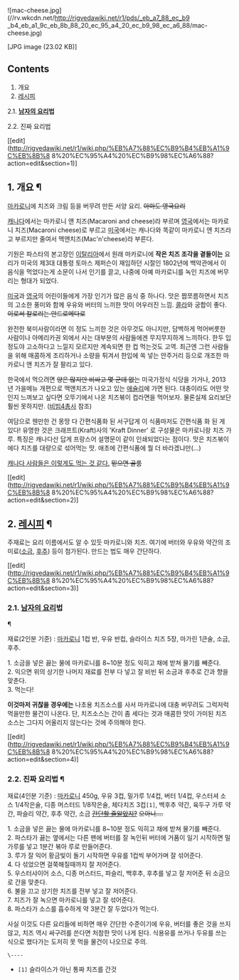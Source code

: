 ![mac-cheese.jpg](//rv.wkcdn.net/http://rigvedawiki.net/r1/pds/_eb_a7_88_ec_b9
_b4_eb_a1_9c_eb_8b_88_20_ec_95_a4_20_ec_b9_98_ec_a6_88/mac-cheese.jpg)

[JPG image (23.02 KB)]

## Contents

    

1. 개요 
2. [레시피](%EB%A0%88%EC%8B%9C%ED%94%BC.md)
    

2.1. **[남자의 요리](%EB%82%A8%EC%9E%90%EC%9D%98%20%EC%9A%94%EB%A6%AC.md)법**

2.2. 진짜 요리법

[[edit](http://rigvedawiki.net/r1/wiki.php/%EB%A7%88%EC%B9%B4%EB%A1%9C%EB%8B%8
8%20%EC%95%A4%20%EC%B9%98%EC%A6%88?action=edit&section=1)]

## 1. 개요 ¶

[마카로니](%EB%A7%88%EC%B9%B4%EB%A1%9C%EB%8B%88.md)에 치즈와 크림 등을 버무려 만든 서양 요리.
<del>아마도 영국요리</del>

  

[캐나다](%EC%BA%90%EB%82%98%EB%8B%A4.md)에서는 마카로니 앤 치즈(Macaroni and cheese)라
부르며 [영국](%EC%98%81%EA%B5%AD.md)에서는 마카로니 치즈(Macaroni cheese)로 부르고
[미국](%EB%AF%B8%EA%B5%AD.md)에서는 캐나다와 똑같이 마카로니 앤 치즈라고 부르지만 줄여서
맥앤치즈(Mac'n'cheese)라 부른다.

  

기원은 파스타의 본고장인 [이탈리아](%EC%9D%B4%ED%83%88%EB%A6%AC%EC%95%84.md)에서 원래 마카로니에
**작은 치즈 조각을 곁들이는** 요리가 미국의 제3대 대통령 토마스 제퍼슨이 재임하던 시절인 1802년에 백악관에서 이 음식을 먹었다는게
소문이 나서 인기를 끌고, 나중에 아예 마카로니를 녹인 치즈에 버무리는 형대가 되었다.

  

[미국](%EB%AF%B8%EA%B5%AD.md)과 [영국](%EC%98%81%EA%B5%AD.md)의 어린이들에게 가장 인기가
많은 음식 중 하나다. 맛은 짭쪼름하면서 치즈의 고소한 풍미와 함께 우유와 버터의 느끼한 맛이 어우러진 느낌.
[콜라](%EC%BD%9C%EB%9D%BC.md)와 궁합이 좋다. <del>이로써 칼로리는 안드로메다로</del>

  

완전한 북미사람이라면 이 정도 느끼한 것은 아무것도 아니지만, 담백하게 먹어버릇한 사람이나 아메리카권 외에서 사는 대부분의 사람들에겐
무지무지하게 느끼하다. 한두 입 정도야 고소하다고 느낄지 모르지만 계속되면 한 컵 먹는것도 고역. 최근엔 그런 사람들을 위해 매콤하게
조리하거나 소량을 튀겨서 한입에 쏙 넣는 안주거리 등으로 개조한 마카로니 앤 치즈가 잘 팔리고 있다.

  

한국에서 먹으려면 <del>양은 많지만 비싸고 몇 군데 없는</del> 미국가정식 식당을 가거나, 2013년 가을메뉴 개편으로 맥앤치즈가
나오고 있는 [애슐리](%EC%95%A0%EC%8A%90%EB%A6%AC.md)에 가면 된다. 대충이라도 어떤 맛인지 느껴보고 싶다면
오뚜기에서 나온 치즈볶이 컵라면을 먹어보자. 물론실제 요리보단 훨씬 못하지만.
([비빔4총사](%EB%B9%84%EB%B9%944%EC%B4%9D%EC%82%AC.md) 참조)

  

여담으로 웬만한 건 몽땅 다 간편식품화 된 서구답게 이 식품마저도 간편식품 화 된 게 있다! 유명한 것은 크래프트(Kraft)사의
'Kraft Dinner' 로 구성물은 마카로니랑 치즈 가루. 특징은 캐나다산 답게 프랑스어 설명문이 같이 인쇄되었다는 점이다. 맛은
치즈볶이에다 치즈를 대량으로 섞어먹는 맛. 애초에 간편식품에 뭘 더 바라겠냐만(...)

  

[캐나다 사람들은 이렇게도 먹는 것 같다.](EpicMealTime.md) <del>믿으면 골룸</del>  
  

  

[[edit](http://rigvedawiki.net/r1/wiki.php/%EB%A7%88%EC%B9%B4%EB%A1%9C%EB%8B%8
8%20%EC%95%A4%20%EC%B9%98%EC%A6%88?action=edit&section=2)]

## 2. [레시피](%EB%A0%88%EC%8B%9C%ED%94%BC.md) ¶

주재료는 요리 이름에서도 알 수 있듯 마카로니와 치즈. 여기에 버터와 우유와 약간의
조미료([소금](%EC%86%8C%EA%B8%88.md), [후추](%ED%9B%84%EC%B6%94.md)) 등이 첨가된다.
만드는 법도 매우 간단하다.

  

[[edit](http://rigvedawiki.net/r1/wiki.php/%EB%A7%88%EC%B9%B4%EB%A1%9C%EB%8B%8
8%20%EC%95%A4%20%EC%B9%98%EC%A6%88?action=edit&section=3)]

### 2.1. **[남자의 요리](%EB%82%A8%EC%9E%90%EC%9D%98%20%EC%9A%94%EB%A6%AC.md)법**
¶

재료(2인분 기준) : [마카로니](%EB%A7%88%EC%B9%B4%EB%A1%9C%EB%8B%88.md) 1컵 반, 우유 반컵,
슬라이스 치즈 5장, 마가린 1큰술, 소금, 후추.

  

1\. 소금을 넣은 끓는 물에 마카로니를 8~10분 정도 익히고 채에 받쳐 물기를 빼준다.  
2\. 익으면 위의 상기한 나머지 재료를 전부 다 넣고 잘 비빈 뒤 소금과 후추로 간과 향을 맞춘다.  
3\. 먹는다!

  

**이것마저 귀찮을 경우에는** 나초용 치즈소스를 사서 마카로니에 대충 버무려도 그럭저럭 먹을만한 물건이 나온다. 단, 치즈소스는 간이 좀 세다는 것과 매콤한 맛이 가미된 치즈소스는 그다지 어울리지 않는다는 것에 주의해야 한다.

  

[[edit](http://rigvedawiki.net/r1/wiki.php/%EB%A7%88%EC%B9%B4%EB%A1%9C%EB%8B%8
8%20%EC%95%A4%20%EC%B9%98%EC%A6%88?action=edit&section=4)]

### 2.2. 진짜 요리법 ¶

재료(4인분 기준) : [마카로니](%EB%A7%88%EC%B9%B4%EB%A1%9C%EB%8B%88.md) 450g, 우유 3컵,
밀가루 1/4컵, 버터 1/4컵, 우스터셔 소스 1/4작은술, 디종 머스터드 1/8작은술, 체다치즈 3컵`[1]`, 백후추 약간, 육두구
가루 약간, 파슬리 약간, 후추 약간, 소금 <del>[간단할 줄알았지?](YOU%20JUST%20ACTIVATED%20MY%20TRAP%20CARD.md)</del>
<del>으아니....</del>

  

1\. 소금을 넣은 끓는 물에 마카로니를 8~10분 정도 익히고 채에 받쳐 물기를 빼준다.  
2\. 파스타가 끓는 옆에서는 다른 팬에 버터를 잘 녹인뒤 버터에 거품이 일기 시작하면 밀가루를 넣고 1분간 볶아 루로 만들어준다.  
3\. 루가 잘 익어 황금빛이 돌기 시작하면 우유를 1컵씩 부어가며 잘 섞어준다.  
4\. 다 섞었으면 걸쭉해질때까지 잘 저어준다.  
5\. 우스터샤이어 소스, 디종 머스터드, 파슬리, 백후추, 후추를 넣고 잘 저어준 뒤 소금으로 간을 맞춘다.  
6\. 불을 끄고 상기한 치즈를 전부 넣고 잘 저어준다.  
7\. 치즈가 잘 녹으면 마카로니를 넣고 잘 섞어준다.  
8\. 파스타가 소스를 흡수하게 약 3분간 잘 두었다가 먹는다.

  

사실 이것도 다른 요리들에 비하면 매우 간단한 수준이기에 우유, 버터를 좋은 것을 쓰지 않고, 치즈 역시 싸구려를 쓴다면 처참한 맛이 나게
된다. 식용유를 쓰거나 두유를 쓰는 식으로 했다가는 도저히 못 먹을 물건이 나오므로 주의.

`\----`

  * `[1]` 슬라이스가 아닌 통짜 치즈를 간것

